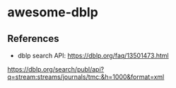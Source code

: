 # awesome-dblp

## References
- dblp search API: https://dblp.org/faq/13501473.html

https://dblp.org/search/publ/api?q=stream:streams/journals/tmc:&h=1000&format=xml